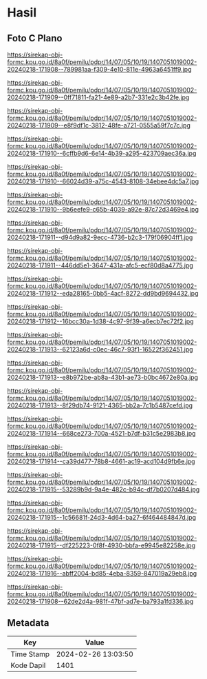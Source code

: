 # Hasil

## Foto C Plano

https://sirekap-obj-formc.kpu.go.id/8a0f/pemilu/pdpr/14/07/05/10/19/1407051019002-20240218-171908--789981aa-f309-4e10-811e-4963a6451ff9.jpg

https://sirekap-obj-formc.kpu.go.id/8a0f/pemilu/pdpr/14/07/05/10/19/1407051019002-20240218-171909--0ff71811-fa21-4e89-a2b7-331e2c3b42fe.jpg

https://sirekap-obj-formc.kpu.go.id/8a0f/pemilu/pdpr/14/07/05/10/19/1407051019002-20240218-171909--e8f9df1c-3812-48fe-a721-0555a59f7c7c.jpg

https://sirekap-obj-formc.kpu.go.id/8a0f/pemilu/pdpr/14/07/05/10/19/1407051019002-20240218-171910--6cffb9d6-6e14-4b39-a295-423709aec36a.jpg

https://sirekap-obj-formc.kpu.go.id/8a0f/pemilu/pdpr/14/07/05/10/19/1407051019002-20240218-171910--66024d39-a75c-4543-8108-34ebee4dc5a7.jpg

https://sirekap-obj-formc.kpu.go.id/8a0f/pemilu/pdpr/14/07/05/10/19/1407051019002-20240218-171910--9b6eefe9-c65b-4039-a92e-87c72d3469e4.jpg

https://sirekap-obj-formc.kpu.go.id/8a0f/pemilu/pdpr/14/07/05/10/19/1407051019002-20240218-171911--d94d9a82-9ecc-4736-b2c3-179f06904ff1.jpg

https://sirekap-obj-formc.kpu.go.id/8a0f/pemilu/pdpr/14/07/05/10/19/1407051019002-20240218-171911--446dd5e1-3647-431a-afc5-ecf80d8a4775.jpg

https://sirekap-obj-formc.kpu.go.id/8a0f/pemilu/pdpr/14/07/05/10/19/1407051019002-20240218-171912--eda28165-0bb5-4acf-8272-dd9bd9694432.jpg

https://sirekap-obj-formc.kpu.go.id/8a0f/pemilu/pdpr/14/07/05/10/19/1407051019002-20240218-171912--16bcc30a-1d38-4c97-9f39-a6ecb7ec72f2.jpg

https://sirekap-obj-formc.kpu.go.id/8a0f/pemilu/pdpr/14/07/05/10/19/1407051019002-20240218-171913--62123a6d-c0ec-46c7-93f1-16522f362451.jpg

https://sirekap-obj-formc.kpu.go.id/8a0f/pemilu/pdpr/14/07/05/10/19/1407051019002-20240218-171913--e8b972be-ab8a-43b1-ae73-b0bc4672e80a.jpg

https://sirekap-obj-formc.kpu.go.id/8a0f/pemilu/pdpr/14/07/05/10/19/1407051019002-20240218-171913--8f29db74-9121-4365-bb2a-7c1b5487cefd.jpg

https://sirekap-obj-formc.kpu.go.id/8a0f/pemilu/pdpr/14/07/05/10/19/1407051019002-20240218-171914--668ce273-700a-4521-b7df-b31c5e2983b8.jpg

https://sirekap-obj-formc.kpu.go.id/8a0f/pemilu/pdpr/14/07/05/10/19/1407051019002-20240218-171914--ca39d477-78b8-4661-ac19-acd104d9fb6e.jpg

https://sirekap-obj-formc.kpu.go.id/8a0f/pemilu/pdpr/14/07/05/10/19/1407051019002-20240218-171915--53289b9d-9a4e-482c-b94c-df7b0207d484.jpg

https://sirekap-obj-formc.kpu.go.id/8a0f/pemilu/pdpr/14/07/05/10/19/1407051019002-20240218-171915--1c56681f-24d3-4d64-ba27-6f464484847d.jpg

https://sirekap-obj-formc.kpu.go.id/8a0f/pemilu/pdpr/14/07/05/10/19/1407051019002-20240218-171915--df225223-0f8f-4930-bbfa-e9945e82258e.jpg

https://sirekap-obj-formc.kpu.go.id/8a0f/pemilu/pdpr/14/07/05/10/19/1407051019002-20240218-171916--abff2004-bd85-4eba-8359-847019a29eb8.jpg

https://sirekap-obj-formc.kpu.go.id/8a0f/pemilu/pdpr/14/07/05/10/19/1407051019002-20240218-171908--62de2d4a-981f-47bf-ad7e-ba793a1fd336.jpg


## Metadata

| Key        | Value               |
| ---------- | ------------------- |
| Time Stamp | 2024-02-26 13:03:50 |
| Kode Dapil | 1401                |



